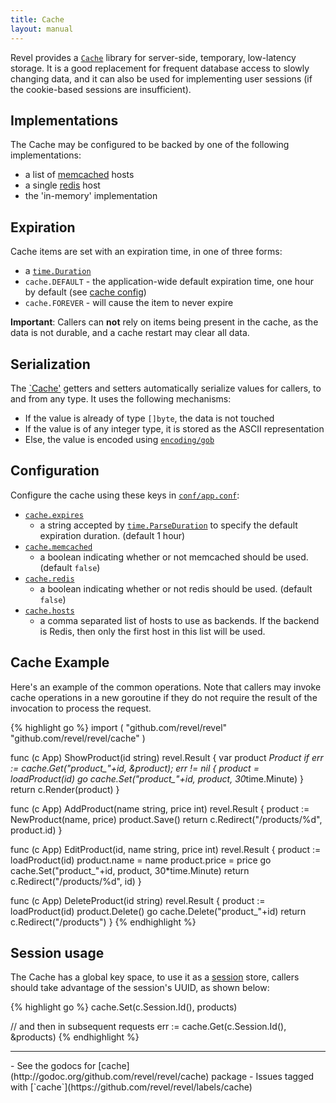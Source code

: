 ```yaml
---
title: Cache
layout: manual
---
```


Revel provides a [`Cache`](http://godoc.org/github.com/revel/revel/cache#Cache) library for server-side, temporary, low-latency
storage.  It is a good replacement for frequent database access to slowly
changing data, and it can also be used for implementing user sessions (if the
cookie-based sessions are insufficient).

## Implementations

The Cache may be configured to be backed by one of the following implementations:

* a list of [memcached](http://memcached.org/) hosts
* a single [redis](http://redis.io) host
* the 'in-memory' implementation

## Expiration

Cache items are set with an expiration time, in one of three forms:

* a [`time.Duration`](http://golang.org/pkg/time/#Duration)
* `cache.DEFAULT` - the application-wide default expiration time, one hour by default (see [cache config](appconf.html#cache))
* `cache.FOREVER` - will cause the item to never expire

<div class="alert alert-info"><b>Important</b>: Callers can <b>not</b> rely on items being present in the cache, as
  the data is not durable, and a cache restart may clear all data.</div>

## Serialization

The [`Cache'](http://godoc.org/github.com/revel/revel/cache) getters and setters automatically serialize values for callers, to
and from any type.  It uses the following mechanisms:

* If the value is already of type `[]byte`, the data is not touched
* If the value is of any integer type, it is stored as the ASCII representation
* Else, the value is encoded using [`encoding/gob`](http://golang.org/pkg/encoding/gob/)



## Configuration

Configure the cache using these keys in [`conf/app.conf`](appconf.html):

* [`cache.expires`](appconf.html#cacheexpires) 
    - a string accepted by  [`time.ParseDuration`](http://golang.org/pkg/time/#ParseDuration) to specify
        the default expiration duration.  (default 1 hour)
* [`cache.memcached`](appconf.html#cachememcached) 
    - a boolean indicating whether or not memcached should be
        used. (default `false`)
* [`cache.redis`](appconf.html#cacheredis) 
    - a boolean indicating whether or not redis should be
        used. (default `false`)
* [`cache.hosts`](appconf.html#cachehosts) 
    - a comma separated list of hosts to use as backends.  If the backend is Redis,
        then only the first host in this list will be used.

## Cache Example

Here's an example of the common operations.  Note that callers may invoke cache
operations in a new goroutine if they do not require the result of the
invocation to process the request.

{% highlight go %}
import (
	"github.com/revel/revel"
	"github.com/revel/revel/cache"
)

func (c App) ShowProduct(id string) revel.Result {
	var product *Product 
	if err := cache.Get("product_"+id, &product); err != nil {
	    product = loadProduct(id)
	    go cache.Set("product_"+id, product, 30*time.Minute)
	}
	return c.Render(product)
}

func (c App) AddProduct(name string, price int) revel.Result {
	product := NewProduct(name, price)
	product.Save()
	return c.Redirect("/products/%d", product.id)
}

func (c App) EditProduct(id, name string, price int) revel.Result {
	product := loadProduct(id)
	product.name = name
	product.price = price
	go cache.Set("product_"+id, product, 30*time.Minute)
	return c.Redirect("/products/%d", id)
}

func (c App) DeleteProduct(id string) revel.Result {
	product := loadProduct(id)
	product.Delete()
	go cache.Delete("product_"+id)
	return c.Redirect("/products")
}
{% endhighlight %}

## Session usage

The Cache has a global key space,  to use it as a [session](sessionflash.html) store, callers should
take advantage of the session's UUID, as shown below:

{% highlight go %}
cache.Set(c.Session.Id(), products)

// and then in subsequent requests
err := cache.Get(c.Session.Id(), &products)
{% endhighlight %}

<hr>
- See the godocs for [cache](http://godoc.org/github.com/revel/revel/cache) package
- Issues tagged with [`cache`](https://github.com/revel/revel/labels/cache)
